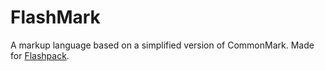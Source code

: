 # FlashMark

A markup language based on a simplified version of CommonMark. Made for [Flashpack](https://github.com/Cabidge/flashpack).

